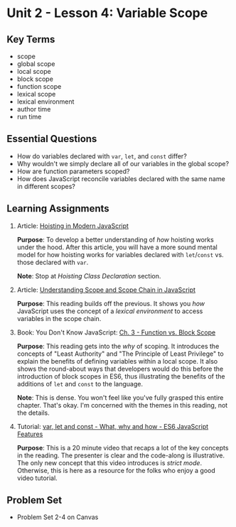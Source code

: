 # Unit 2 - Lesson 4: Variable Scope

## Key Terms
* scope
* global scope
* local scope
* block scope
* function scope
* lexical scope
* lexical environment
* author time
* run time

## Essential Questions
* How do variables declared with `var`, `let`, and `const` differ?
* Why wouldn't we simply declare all of our variables in the global scope?
* How are function parameters scoped?
* How does JavaScript reconcile variables declared with the same name in different scopes?

## Learning Assignments
1. Article: [Hoisting in Modern JavaScript](https://blog.bitsrc.io/hoisting-in-modern-javascript-let-const-and-var-b290405adfda)
    
    **Purpose**: To develop a better understanding of _how_ hoisting works under the hood. After this article, you will have a more sound mental model for how hoisting works for variables declared with `let`/`const` vs. those declared with `var`.

    **Note**: Stop at _Hoisting Class Declaration_ section.

2. Article: [Understanding Scope and Scope Chain in JavaScript](https://blog.bitsrc.io/understanding-scope-and-scope-chain-in-javascript-f6637978cf53)

    **Purpose**: This reading builds off the previous. It shows you _how_ JavaScript uses the concept of a _lexical environment_ to access variables in the scope chain.

3. Book: You Don't Know JavaScript: [Ch. 3 - Function vs. Block Scope](https://github.com/getify/You-Dont-Know-JS/blob/2nd-ed/scope-closures/ch3.md)

    **Purpose**: This reading gets into the _why_ of scoping. It introduces the concepts of "Least Authority" and "The Principle of Least Privilege" to explain the benefits of defining variables within a local scope. It also shows the round-about ways that developers would do this before the introduction of  block scopes in ES6, thus illustrating the benefits of the additions of `let` and `const` to the language.

    **Note**: This is dense. You won't feel like you've fully grasped this entire chapter. That's okay. I'm concerned with the themes in this reading, not the details.

4. Tutorial: [var, let and const - What, why and how - ES6 JavaScript Features](https://www.youtube.com/watch?v=sjyJBL5fkp8)

    **Purpose**: This is a 20 minute video that recaps a lot of the key concepts in the reading. The presenter is clear and the code-along is illustrative. The only new concept that this video introduces is _strict mode_. Otherwise, this is here as a resource for the folks who enjoy a good video tutorial.


## Problem Set
* Problem Set 2-4 on Canvas

